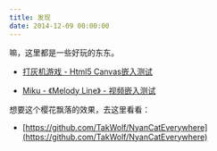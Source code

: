 ```yaml
---
title: 发现
date: 2014-12-09 00:00:00
---
```

嘛，这里都是一些好玩的东东。

- [打灰机游戏 - Html5 Canvas嵌入测试](shoot.html)

- [Miku - 《Melody Line》 - 视频嵌入测试](miku.html)

想要这个樱花飘落的效果，去这里看看：

- [https://github.com/TakWolf/NyanCatEverywhere](https://github.com/TakWolf/NyanCatEverywhere)

<script src="http://takwolf.com/static/nyancat/js/sakura.js"></script>
